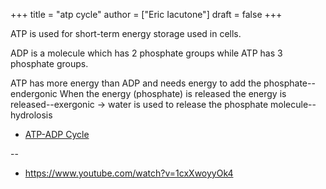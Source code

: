 +++
title = "atp cycle"
author = ["Eric Iacutone"]
draft = false
+++

ATP is used for short-term energy storage used in cells.

ADP is a molecule which has 2 phosphate groups while ATP has 3 phosphate groups.

ATP has more energy than ADP and needs energy to add the phosphate--endergonic
When the energy (phosphate) is released the energy is released--exergonic
  -&gt; water is used to release the phosphate molecule--hydrolosis

-   [ATP-ADP Cycle](/ox-hugo/atp-adp-cycle.png)

--

-   <https://www.youtube.com/watch?v=1cxXwoyyOk4>
